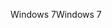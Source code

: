 <span data-ttu-id="7b65a-101">Windows 7</span><span class="sxs-lookup"><span data-stu-id="7b65a-101">Windows 7</span></span>